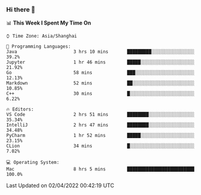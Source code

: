 ### Hi there 👋


<!--START_SECTION:waka-->
📊 **This Week I Spent My Time On** 

```text
⌚︎ Time Zone: Asia/Shanghai

💬 Programming Languages: 
Java                     3 hrs 10 mins       █████████░░░░░░░░░░░░░░░░   39.2% 
Jupyter                  1 hr 46 mins        █████░░░░░░░░░░░░░░░░░░░░   21.92% 
Go                       58 mins             ███░░░░░░░░░░░░░░░░░░░░░░   12.13% 
Markdown                 52 mins             ██░░░░░░░░░░░░░░░░░░░░░░░   10.85% 
C++                      30 mins             █░░░░░░░░░░░░░░░░░░░░░░░░   6.22%

🔥 Editors: 
VS Code                  2 hrs 51 mins       ████████░░░░░░░░░░░░░░░░░   35.34% 
IntelliJ                 2 hrs 47 mins       ████████░░░░░░░░░░░░░░░░░   34.48% 
PyCharm                  1 hr 52 mins        █████░░░░░░░░░░░░░░░░░░░░   23.15% 
CLion                    34 mins             █░░░░░░░░░░░░░░░░░░░░░░░░   7.02%

💻 Operating System: 
Mac                      8 hrs 5 mins        █████████████████████████   100.0%

```


 Last Updated on 02/04/2022 00:42:19 UTC
<!--END_SECTION:waka-->

<!--
**SillyPasty/SillyPasty** is a ✨ _special_ ✨ repository because its `README.md` (this file) appears on your GitHub profile.

Here are some ideas to get you started:

- 🔭 I’m currently working on ...
- 🌱 I’m currently learning ...
- 👯 I’m looking to collaborate on ...
- 🤔 I’m looking for help with ...
- 💬 Ask me about ...
- 📫 How to reach me: ...
- 😄 Pronouns: ...
- ⚡ Fun fact: ...
-->


